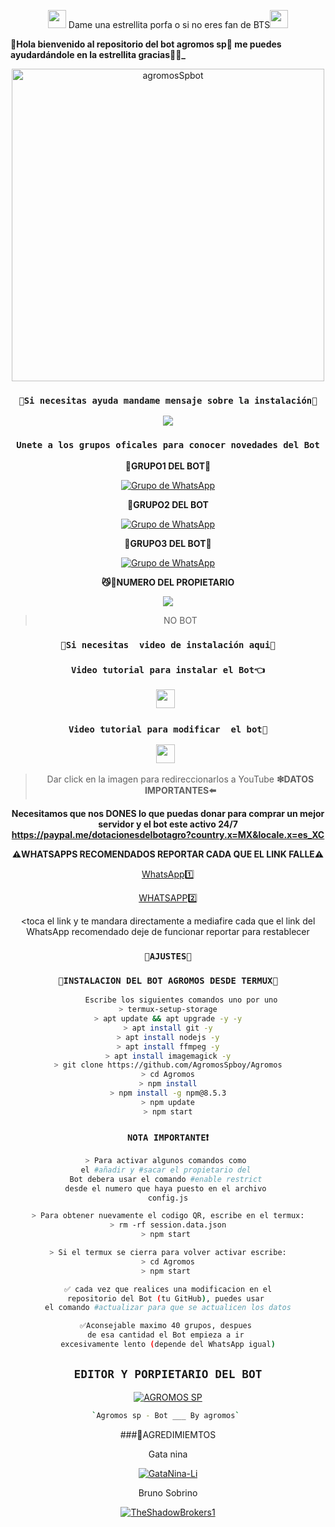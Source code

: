 <P align="center">
<img src="https://i.gifer.com/origin/84/84b7d7e62befb51f831bc0ed938c8742.gif" width="29px"> Dame una estrellita porfa o si no eres fan de BTS<img src="https://thumbs.gfycat.com/AdolescentAgileCoqui-size_restricted.gif" width="29px">

**💚Hola bienvenido al repositorio del bot agromos sp💚 me puedes ayudardándole en la estrellita gracias💚👻_**

<div align="center">
<img src="https://i.ytimg.com/vi/nkhVzxXnuSQ/maxresdefault.jpg" alt="agromosSpbot" width="500" />


### `💚Si necesitas ayuda mandame mensaje sobre la instalación💚`
<a href="http://wa.me/18178659441" target="blank"><img src="https://img.shields.io/badge/Whatsapp-30302f?style=flat&logo=whatsapp" /></a>
### `Unete a los grupos oficales para conocer novedades del Bot`
**🔰GRUPO1 DEL BOT🔰**

[![Grupo de WhatsApp](https://img.shields.io/badge/WhatsApp%20Group-25D366?style=for-the-badge&logo=whatsapp&logoColor=white)](https://chat.whatsapp.com/JiONzKmPvB25su65XzAbqA)

**🔰GRUPO2 DEL BOT**

[![Grupo de WhatsApp](https://img.shields.io/badge/WhatsApp%20Group-25D366?style=for-the-badge&logo=whatsapp&logoColor=white)](https://chat.whatsapp.com/BzLd8kaNMj24Hmu95tsiE2)

**🔰GRUPO3 DEL BOT🔰**

[![Grupo de WhatsApp](https://img.shields.io/badge/WhatsApp%20Group-25D366?style=for-the-badge&logo=whatsapp&logoColor=white)](https://chat.whatsapp.com/K0UCo7igED92q9c1w2DiEH)

**😼💚NUMERO DEL  PROPIETARIO**

<a href="http://wa.me/18178659441" target="blank"><img src="https://img.shields.io/badge/AGROMOS_SP-25D366?style=for-the-badge&logo=whatsapp&logoColor=white" /></a>
> NO BOT


### `💚Si necesitas  video de instalación aqui💚`
### `Video tutorial para instalar el Bot👈`
<a href="https://youtu.be/pZQqL51epBY"><img height="30" src="https://img.shields.io/badge/YouTube-FF0000?style=for-the-badge&logo=youtube&logoColor=white"></a>&nbsp;&nbsp;
### `Video tutorial para modificar  el bot🔰`
<a href="https://youtu.be/Te6QBSZzXVU"><img height="30" src="https://img.shields.io/badge/YouTube-FF0000?style=for-the-badge&logo=youtube&logoColor=white"></a>&nbsp;&nbsp;
> Dar click en la imagen para redireccionarlos a YouTube
**❇DATOS IMPORTANTES⬅️**

**Necesitamos que nos DONES lo que puedas donar  para comprar  un mejor servidor y el bot este activo 24/7 https://paypal.me/dotacionesdelbotagro?country.x=MX&locale.x=es_XC**

**⚠️WHATSAPPS RECOMENDADOS REPORTAR CADA QUE EL LINK FALLE⚠️**

[WhatsApp1️⃣](https://www.mediafire.com/file/g475ph68h8c047y/WhatsApp_2.21.19.21%25282%2529.apk/file)

[WHATSAPP2️⃣](https://www.mediafire.com/file/pxfksca3yatav5f/%25E0%25A6%2594%25E0%25A7%25A3%25CD%25A1%25CD%259C%25E2%258D%25A3%25E2%2582%25AE%25C9%2584%25C9%258C%25C9%2583%25C3%2598%25E0%25AF%2580%25CD%259C%25E2%2582%25A6%25C6%2597%25E2%2582%25AE%25C9%258C%25C3%2598%25E2%259E%25A3%25E2%259C%25AA_%25E2%25A9%2594-7.apk/file)

<toca el link y te mandara directamente a mediafire 
cada que el link del WhatsApp recomendado deje de funcionar reportar para restablecer 

### `📛AJUSTES📛`

### `🤖INSTALACION DEL BOT AGROMOS DESDE TERMUX🤖`
```bash
      Escribe los siguientes comandos uno por uno
> termux-setup-storage
> apt update && apt upgrade -y -y
> apt install git -y
> apt install nodejs -y
> apt install ffmpeg -y
> apt install imagemagick -y
> git clone https://github.com/AgromosSpboy/Agromos
> cd Agromos
> npm install
> npm install -g npm@8.5.3
> npm update
> npm start
```
### `NOTA IMPORTANTE❗`
```bash
> Para activar algunos comandos como 
el #añadir y #sacar el propietario del 
Bot debera usar el comando #enable restrict 
desde el numero que haya puesto en el archivo 
config.js

> Para obtener nuevamente el codigo QR, escribe en el termux:
> rm -rf session.data.json
> npm start 

> Si el termux se cierra para volver activar escribe:
> cd Agromos
> npm start 

✅ cada vez que realices una modificacion en el
repositorio del Bot (tu GitHub), puedes usar 
el comando #actualizar para que se actualicen los datos

✅Aconsejable maximo 40 grupos, despues 
de esa cantidad el Bot empieza a ir 
excesivamente lento (depende del WhatsApp igual)
```
## `EDITOR Y PORPIETARIO DEL BOT` 


[![AGROMOS SP](https://github.com/Agromos0/AgromosBotV2.png?size=100)](https://github.com/Agromos0/AgromosBotV2)
```bash
`Agromos sp - Bot ___ By agromos` 
```
###💚AGREDIMIEMTOS

Gata nina


[![GataNina-Li](https://github.com/GataNina-Li.png?size=100)](https://github.com/GataNina-Li) 

 
Bruno Sobrino 

[![TheShadowBrokers1](https://github.com/BrunoSobrino.png?size=100)](https://github.com/BrunoSobrino)
